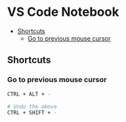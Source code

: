 # VS Code Notebook

* [Shortcuts](#shortcuts)
    * [Go to previous mouse cursor](#go-to-previous-mouse-cursor)

## Shortcuts

### Go to previous mouse cursor

```bash
CTRL + ALT + -

# Undo the above
CTRL + SHIFT + -
```
